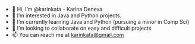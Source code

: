- 👋 Hi, I’m @karinkata - Karina Deneva
- 👀 I’m interested in Java and Python projects.
- 🌱 I’m currently learning Java and Python (pursuing a minor in Comp Sci)
- 💞️ I’m looking to collaborate on easy and difficult projects
- 📫 You can reach me at karinkata@gmail.com

<!---
karinkata/karinkata is a ✨ special ✨ repository because its `README.md` (this file) appears on your GitHub profile.
You can click the Preview link to take a look at your changes.
--->
